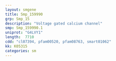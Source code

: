 ```yaml
---
layout: smgene
title: Smp_159990
grp: Smp_15
description: "Voltage gated calcium channel"
smp: Smp_159990.1
uniprot: "G4LVY1"
length:  7710
cdd: "cl07394, pfam00520, pfam08763, smart01062"
kk: K05315
categories: sm
---
```

